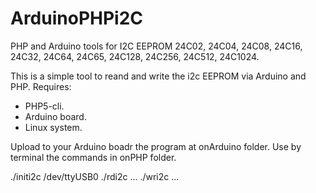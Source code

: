 # ArduinoPHPi2C
PHP and Arduino tools for I2C EEPROM 24C02, 24C04, 24C08, 24C16, 24C32, 24C64, 24C65, 24C128, 24C256, 24C512, 24C1024.

This is a simple tool to reand and write the i2c EEPROM via Arduino and PHP.
Requires:
* PHP5-cli.
* Arduino board.
* Linux system.

Upload to your Arduino boadr the program at onArduino folder.
Use by terminal the commands in onPHP folder.

./initi2c /dev/ttyUSB0
./rdi2c ...
./wri2c ...
